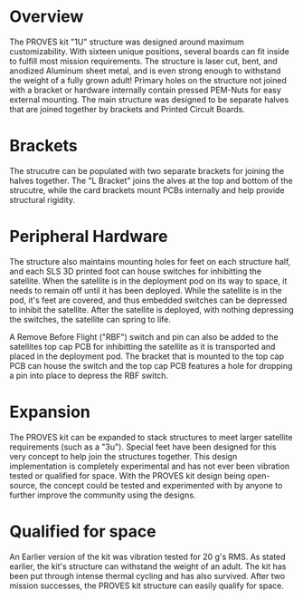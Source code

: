 # Overview
The PROVES kit "1U" structure was designed around maximum customizability. With sixteen unique positions, several boards can fit inside to fulfill most mission requirements. The structure is laser cut, bent, and anodized Aluminum sheet metal, and is even strong enough to withstand the weight of a fully grown adult! Primary holes on the structure not joined with a bracket or hardware internally contain pressed PEM-Nuts for easy external mounting. The main structure was designed to be separate halves that are joined together by brackets and Printed Circuit Boards.
# Brackets
The strucutre can be populated with two separate brackets for joining the halves together. The "L Bracket" joins the alves at the top and bottom of the strucutre, while the card brackets mount PCBs internally and help provide structural rigidity.
# Peripheral Hardware
The structure also maintains mounting holes for feet on each structure half, and each SLS 3D printed foot can house switches for inhibitting the satellite. When the satellite is in the deployment pod on its way to space, it needs to remain off until it has been deployed. While the satellite is in the pod, it's feet are covered, and thus embedded switches can be depressed to inhibit the satellite. After the satellite is deployed, with nothing depressing the switches, the satellite can spring to life.

A Remove Before Flight ("RBF") switch and pin can also be added to the satellites top cap PCB for inhibitting the satellite as it is transported and placed in the deployment pod. The bracket that is mounted to the top cap PCB can house the switch and the top cap PCB features a hole for dropping a pin into place to depress the RBF switch.
# Expansion
The PROVES kit can be expanded to stack structures to meet larger satellite requirements (such as a "3u"). Special feet have been designed for this very concept to help join the structures together. This design implementation is completely experimental and has not ever been vibration tested or qualified for space. With the PROVES kit design being open-source, the concept could be tested and experimented with by anyone to further improve the community using the designs.
# Qualified for space
An Earlier version of the kit was vibration tested for 20 g's RMS. As stated earlier, the kit's structure can withstand the weight of an adult. The kit has been put through intense thermal cycling and has also survived. After two mission successes, the PROVES kit structure can easily qualify for space.